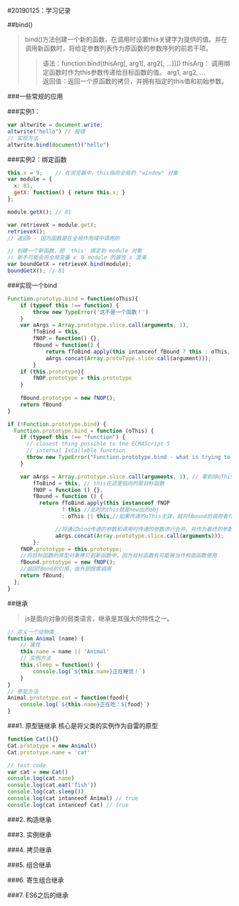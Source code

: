 #20190125：学习记录

##bind()

>bind()方法创建一个新的函数，在调用时设置this关键字为提供的值。并在调用新函数时，将给定参数列表作为原函数的参数序列的前若干项。
>
>>语法：function.bind(thisArg[, arg1[, arg2[, ...]]])
>>thisArg： 调用绑定函数时作为this参数传递给目标函数的值。
>>arg1, arg2, ...  
>>返回值：返回一个原函数的拷贝，并拥有指定的this值和初始参数。

###一些常规的应用


###实例1：
```javascript
var altwrite = document.write;
altwrite("hello") // 报错
// 实现方法
altwrite.bind(document)("hello")
```

###实例2：绑定函数
```javascript
this.x = 9;    // 在浏览器中，this指向全局的 "window" 对象
var module = {
  x: 81,
  getX: function() { return this.x; }
};

module.getX(); // 81

var retrieveX = module.getX;
retrieveX();   
// 返回9 - 因为函数是在全局作用域中调用的

// 创建一个新函数，把 'this' 绑定到 module 对象
// 新手可能会将全局变量 x 与 module 的属性 x 混淆
var boundGetX = retrieveX.bind(module);
boundGetX(); // 81
```

###实现一个bind
```javascript
Function.prototyp.bind = function(oThis){
    if (typeof this !== function) {
        throw new TypeError('这不是一个函数！')
    }
    var aArgs = Array.prototype.slice.call(arguments, 1),
    	fToBind = this,
    	fNOP = function() {},
    	fBound = function() {
            return fToBind.apply(this intanceof fBound ? this : oThis,
            aArgs.concat(Array.protoType.slice.call(argument)));
    	}
    if (this.prototype){
        fNOP.prototype = this.prototype
    }
    
    fBound.prototype = new fNOP();
    return fBound
}
```

```js
if (!Function.prototype.bind) {
  Function.prototype.bind = function (oThis) {
    if (typeof this !== "function") {
      // closest thing possible to the ECMAScript 5
      // internal IsCallable function
      throw new TypeError("Function.prototype.bind - what is trying to be bound is not callable");
    }

    var aArgs = Array.prototype.slice.call(arguments, 1), // 拿到除oThis之外的其他参数序列
        fToBind = this, // this在这里指向的是目标函数
        fNOP = function () {},
        fBound = function () {
          return fToBind.apply(this instanceof fNOP
                 ? this //此时的this就是new出的obj
                 : oThis || this,//如果传递的oThis无效，就将fBound的调用者作为this

               //将通过bind传递的参数和调用时传递的参数进行合并，并作为最终的参数传递
               aArgs.concat(Array.prototype.slice.call(arguments)));
        };
    fNOP.prototype = this.prototype;
    //将目标函数的原型对象拷贝到新函数中，因为目标函数有可能被当作构造函数使用
    fBound.prototype = new fNOP();
    //返回fBond的引用，由外部按需调用
    return fBound;
  };
}
```

##继承

>js是面向对象的弱类语言，继承是其强大的特性之一。

```js
// 定义一个动物类
function Animal (name) {
    // 属性
    this.name = name || 'Animal'
    // 实例方法
    this.sleep = function() {
        console.log(`${this.name}正在睡觉！`)
    }
}
// 原型方法
Animal.prototype.eat = function(food){
    console.log(`${this.name}正在吃：${food}`)
}
```


###1. 原型链继承
核心是将父类的实例作为自雷的原型
```js
function Cat(){}
Cat.prototype = new Animal()
Cat.prototype.name = 'cat'

// test code
var cat = new Cat()
console.log(cat.name)
console.log(cat.eat('fish'))
console.log(cat.sleep())
console.log(cat intanceof Animal) // true
console.log(cat intanceof Cat) // true
```

###2. 构造继承


###3. 实例继承

###4. 拷贝继承

###5. 组合继承

###6. 寄生组合继承

###7. ES6之后的继承